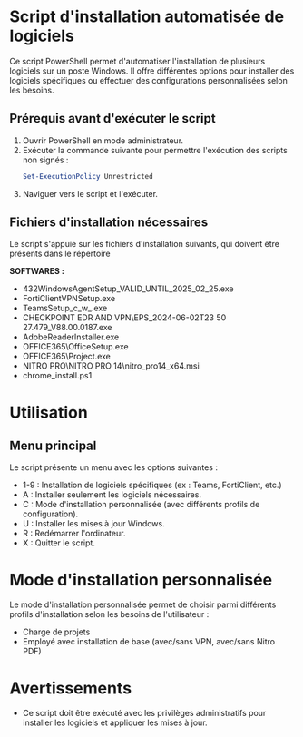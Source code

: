 # Script d'installation automatisée de logiciels

Ce script PowerShell permet d'automatiser l'installation de plusieurs logiciels sur un poste Windows. Il offre différentes options pour installer des logiciels spécifiques ou effectuer des configurations personnalisées selon les besoins.

## Prérequis avant d'exécuter le script

1. Ouvrir PowerShell en mode administrateur.
2. Exécuter la commande suivante pour permettre l'exécution des scripts non signés :
   ```powershell
   Set-ExecutionPolicy Unrestricted

3. Naviguer vers le script et l'exécuter.

## Fichiers d'installation nécessaires

Le script s'appuie sur les fichiers d'installation suivants, qui doivent être présents dans le répertoire

**SOFTWARES :**
  - 432WindowsAgentSetup_VALID_UNTIL_2025_02_25.exe
  - FortiClientVPNSetup.exe
  - TeamsSetup_c_w_.exe
  - CHECKPOINT EDR AND VPN\EPS_2024-06-02T23 50 27.479_V88.00.0187.exe
  - AdobeReaderInstaller.exe
  - OFFICE365\OfficeSetup.exe
  - OFFICE365\Project.exe
  - NITRO PRO\NITRO PRO 14\nitro_pro14_x64.msi
  - chrome_install.ps1

# Utilisation
## Menu principal

Le script présente un menu avec les options suivantes :

  - 1-9 : Installation de logiciels spécifiques (ex : Teams, FortiClient, etc.)
  - A : Installer seulement les logiciels nécessaires.
  - C : Mode d'installation personnalisée (avec différents profils de configuration).
  - U : Installer les mises à jour Windows.
  - R : Redémarrer l'ordinateur.
  - X : Quitter le script.

# Mode d'installation personnalisée

Le mode d'installation personnalisée permet de choisir parmi différents profils d'installation selon les besoins de l'utilisateur :

  - Charge de projets
  - Employé avec installation de base (avec/sans VPN, avec/sans Nitro PDF)

# Avertissements

  - Ce script doit être exécuté avec les privilèges administratifs pour installer les logiciels et appliquer les mises à jour.
